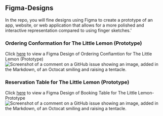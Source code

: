 ## Figma-Designs

In the repo, you will fine designs using Figma to create a prototype of an app, website, or web application that allows for a more polished and interactive representation compared to using finger sketches.'

### Ordering Conformation for The Little Lemon (Prototype) 
Click [here](https://www.figma.com/file/BcOpUNa1jGyNunQufQIKvX/Prototype?type=design&node-id=402-311&mode=design&t=EuoKgkebNs8W6ub6-0) to view a Figma Design of Ordering Confiamtion for The Little Lemon (Prototype)
![Screenshot of a comment on a GitHub issue showing an image, added in the Markdown, of an Octocat smiling and raising a tentacle.](/assets/images/MainView.png)


### Reservation Table for The Little Lemon (Prototype) 
Click [here](https://www.figma.com/file/RduZYTNm9pYI9tE48DuIo4/Booking-Table-for-The-Little-Lemon-Prototype-(2)?type=design&node-id=0%3A1&mode=design&t=o96W0Mz8wmwhf77S-1) to view a Figma Design of Booking Table for The Little Lemon-Prototype 
![Screenshot of a comment on a GitHub issue showing an image, added in the Markdown, of an Octocat smiling and raising a tentacle.](/assets/images/MainView.png)







